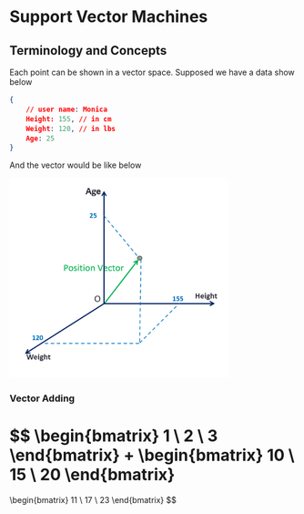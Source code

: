 # Support Vector Machines



## Terminology and Concepts

Each point can be shown in a vector space. Supposed we have a data show below

```json
{
    // user name: Monica
    Height: 155, // in cm
    Weight: 120, // in lbs
    Age: 25
}
```

And the vector would be like below

<img src="../.vuepress/public/images/svm_example.png" style="zoom:67%;" />

### Vector Adding

$$
\begin{bmatrix}
1 \\ 2 \\ 3
\end{bmatrix}
+
\begin{bmatrix}
10 \\ 15 \\ 20
\end{bmatrix}
=
\begin{bmatrix}
11 \\ 17 \\ 23
\end{bmatrix}
$$

